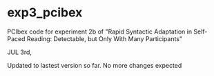 # exp3_pcibex
PCIbex code for experiment 2b of "Rapid Syntactic Adaptation in Self-Paced Reading: Detectable, but Only With Many Participants"

JUL 3rd, 

Updated to lastest version so far.
No more changes expected
